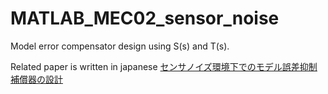 # MATLAB_MEC02_sensor_noise

Model error compensator design using S(s) and T(s). 

Related paper is written in japanese [センサノイズ環境下でのモデル誤差抑制補償器の設計](https://www.jstage.jst.go.jp/article/iscie/30/4/30_153/_pdf/-char/ja)
